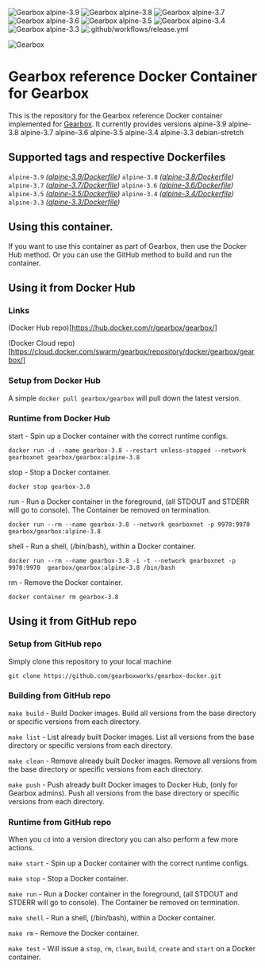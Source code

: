 ![Gearbox alpine-3.9](https://img.shields.io/badge/Gearbox-alpine-3.9-green.svg)
![Gearbox alpine-3.8](https://img.shields.io/badge/Gearbox-alpine-3.8-green.svg)
![Gearbox alpine-3.7](https://img.shields.io/badge/Gearbox-alpine-3.7-green.svg)
![Gearbox alpine-3.6](https://img.shields.io/badge/Gearbox-alpine-3.6-green.svg)
![Gearbox alpine-3.5](https://img.shields.io/badge/Gearbox-alpine-3.5-green.svg)
![Gearbox alpine-3.4](https://img.shields.io/badge/Gearbox-alpine-3.4-green.svg)
![Gearbox alpine-3.3](https://img.shields.io/badge/Gearbox-alpine-3.3-green.svg)
![.github/workflows/release.yml](https://github.com/gearboxworks/docker-gearbox/workflows/.github/workflows/release.yml/badge.svg)

![Gearbox](https://github.com/gearboxworks/gearbox.github.io/raw/master/Gearbox-100x.png)


# Gearbox reference Docker Container for Gearbox
This is the repository for the Gearbox reference Docker container implemented for [Gearbox](https://github.com/gearboxworks/gearbox).
It currently provides versions alpine-3.9 alpine-3.8 alpine-3.7 alpine-3.6 alpine-3.5 alpine-3.4 alpine-3.3 debian-stretch


## Supported tags and respective Dockerfiles

`alpine-3.9` _([alpine-3.9/Dockerfile](https://github.com/gearboxworks/gearbox-docker/blob/master/alpine-3.9/Dockerfile))_
`alpine-3.8` _([alpine-3.8/Dockerfile](https://github.com/gearboxworks/gearbox-docker/blob/master/alpine-3.8/Dockerfile))_
`alpine-3.7` _([alpine-3.7/Dockerfile](https://github.com/gearboxworks/gearbox-docker/blob/master/alpine-3.7/Dockerfile))_
`alpine-3.6` _([alpine-3.6/Dockerfile](https://github.com/gearboxworks/gearbox-docker/blob/master/alpine-3.6/Dockerfile))_
`alpine-3.5` _([alpine-3.5/Dockerfile](https://github.com/gearboxworks/gearbox-docker/blob/master/alpine-3.5/Dockerfile))_
`alpine-3.4` _([alpine-3.4/Dockerfile](https://github.com/gearboxworks/gearbox-docker/blob/master/alpine-3.4/Dockerfile))_
`alpine-3.3` _([alpine-3.3/Dockerfile](https://github.com/gearboxworks/gearbox-docker/blob/master/alpine-3.3/Dockerfile))_


## Using this container.
If you want to use this container as part of Gearbox, then use the Docker Hub method.
Or you can use the GitHub method to build and run the container.


## Using it from Docker Hub

### Links
(Docker Hub repo)[https://hub.docker.com/r/gearbox/gearbox/]

(Docker Cloud repo)[https://cloud.docker.com/swarm/gearbox/repository/docker/gearbox/gearbox/]


### Setup from Docker Hub
A simple `docker pull gearbox/gearbox` will pull down the latest version.


### Runtime from Docker Hub
start - Spin up a Docker container with the correct runtime configs.

`docker run -d --name gearbox-3.8 --restart unless-stopped --network gearboxnet gearbox/gearbox:alpine-3.8`

stop - Stop a Docker container.

`docker stop gearbox-3.8`

run - Run a Docker container in the foreground, (all STDOUT and STDERR will go to console). The Container be removed on termination.

`docker run --rm --name gearbox-3.8 --network gearboxnet -p 9970:9970  gearbox/gearbox:alpine-3.8`

shell - Run a shell, (/bin/bash), within a Docker container.

`docker run --rm --name gearbox-3.8 -i -t --network gearboxnet -p 9970:9970  gearbox/gearbox:alpine-3.8 /bin/bash`

rm - Remove the Docker container.

`docker container rm gearbox-3.8`


## Using it from GitHub repo

### Setup from GitHub repo
Simply clone this repository to your local machine

`git clone https://github.com/gearboxworks/gearbox-docker.git`


### Building from GitHub repo
`make build` - Build Docker images. Build all versions from the base directory or specific versions from each directory.


`make list` - List already built Docker images. List all versions from the base directory or specific versions from each directory.


`make clean` - Remove already built Docker images. Remove all versions from the base directory or specific versions from each directory.


`make push` - Push already built Docker images to Docker Hub, (only for Gearbox admins). Push all versions from the base directory or specific versions from each directory.


### Runtime from GitHub repo
When you `cd` into a version directory you can also perform a few more actions.

`make start` - Spin up a Docker container with the correct runtime configs.


`make stop` - Stop a Docker container.


`make run` - Run a Docker container in the foreground, (all STDOUT and STDERR will go to console). The Container be removed on termination.


`make shell` - Run a shell, (/bin/bash), within a Docker container.


`make rm` - Remove the Docker container.


`make test` - Will issue a `stop`, `rm`, `clean`, `build`, `create` and `start` on a Docker container.


